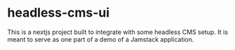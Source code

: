 # headless-cms-ui
This is a nextjs project built to integrate with some headless CMS setup. It is meant to serve as one part of a demo of a Jamstack
application.
